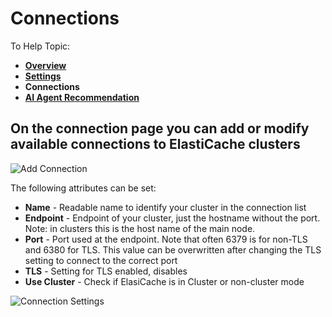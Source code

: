 # Connections

To Help Topic:
- [**Overview**](README.md)
- [**Settings**](settings.md)
- **Connections**
- [**AI Agent Recommendation**](ai-agent-recommendation.md)

## On the connection page you can add or modify available connections to ElastiCache clusters

![Add Connection](/help/Connections.png)

The following attributes can be set:
- **Name** - Readable name to identify your cluster in the connection list
- **Endpoint** - Endpoint of your cluster, just the hostname without the port. Note: in clusters this is the host name of the main node.
- **Port** - Port used at the endpoint. Note that often 6379 is for non-TLS and 6380 for TLS. This value can be overwritten after changing the TLS setting to connect to the correct port
- **TLS** - Setting for TLS enabled, disables
- **Use Cluster** - Check if ElasiCache is in Cluster or non-cluster mode

![Connection Settings](/help/ConnectionsSettings.png)
